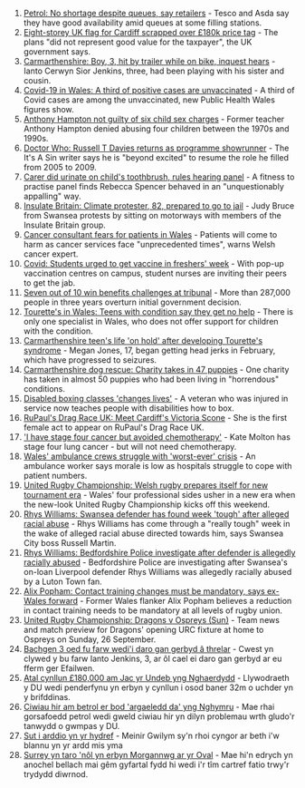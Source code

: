 1. [Petrol: No shortage despite queues, say retailers](https://www.bbc.co.uk/news/uk-wales-58676366?at_medium=RSS&at_campaign=KARANGA) - Tesco and Asda say they have good availability amid queues at some filling stations.
2. [Eight-storey UK flag for Cardiff scrapped over £180k price tag](https://www.bbc.co.uk/news/uk-wales-58678821?at_medium=RSS&at_campaign=KARANGA) - The plans "did not represent good value for the taxpayer", the UK government says.
3. [Carmarthenshire: Boy, 3, hit by trailer while on bike, inquest hears](https://www.bbc.co.uk/news/uk-wales-58682602?at_medium=RSS&at_campaign=KARANGA) - Ianto Cerwyn Sior Jenkins, three, had been playing with his sister and cousin.
4. [Covid-19 in Wales: A third of positive cases are unvaccinated](https://www.bbc.co.uk/news/uk-wales-58680204?at_medium=RSS&at_campaign=KARANGA) - A third of Covid cases are among the unvaccinated, new Public Health Wales figures show.
5. [Anthony Hampton not guilty of six child sex charges](https://www.bbc.co.uk/news/uk-wales-58642947?at_medium=RSS&at_campaign=KARANGA) - Former teacher Anthony Hampton denied abusing four children between the 1970s and 1990s.
6. [Doctor Who: Russell T Davies returns as programme showrunner](https://www.bbc.co.uk/news/entertainment-arts-58682472?at_medium=RSS&at_campaign=KARANGA) - The It's A Sin writer says he is "beyond excited" to resume the role he filled from 2005 to 2009.
7. [Carer did urinate on child's toothbrush, rules hearing panel](https://www.bbc.co.uk/news/uk-wales-58674813?at_medium=RSS&at_campaign=KARANGA) - A fitness to practise panel finds Rebecca Spencer behaved in an "unquestionably appalling" way.
8. [Insulate Britain: Climate protester, 82, prepared to go to jail](https://www.bbc.co.uk/news/uk-wales-58676358?at_medium=RSS&at_campaign=KARANGA) - Judy Bruce from Swansea protests by sitting on motorways with members of the Insulate Britain group.
9. [Cancer consultant fears for patients in Wales](https://www.bbc.co.uk/news/uk-wales-58677549?at_medium=RSS&at_campaign=KARANGA) - Patients will come to harm as cancer services face "unprecedented times", warns Welsh cancer expert.
10. [Covid: Students urged to get vaccine in freshers' week](https://www.bbc.co.uk/news/uk-wales-58667590?at_medium=RSS&at_campaign=KARANGA) - With pop-up vaccination centres on campus, student nurses are inviting their peers to get the jab.
11. [Seven out of 10 win benefits challenges at tribunal](https://www.bbc.co.uk/news/uk-58284613?at_medium=RSS&at_campaign=KARANGA) - More than 287,000 people in three years overturn initial government decision.
12. [Tourette's in Wales: Teens with condition say they get no help](https://www.bbc.co.uk/news/uk-wales-58668343?at_medium=RSS&at_campaign=KARANGA) - There is only one specialist in Wales, who does not offer support for children with the condition.
13. [Carmarthenshire teen's life 'on hold' after developing Tourette's syndrome](https://www.bbc.co.uk/news/uk-wales-58667008?at_medium=RSS&at_campaign=KARANGA) - Megan Jones, 17, began getting head jerks in February, which have progressed to seizures.
14. [Carmarthenshire dog rescue: Charity takes in 47 puppies](https://www.bbc.co.uk/news/uk-wales-58669579?at_medium=RSS&at_campaign=KARANGA) - One charity has taken in almost 50 puppies who had been living in "horrendous" conditions.
15. [Disabled boxing classes 'changes lives'](https://www.bbc.co.uk/news/uk-wales-58668911?at_medium=RSS&at_campaign=KARANGA) - A veteran who was injured in service now teaches people with disabilities how to box.
16. [RuPaul's Drag Race UK: Meet Cardiff's Victoria Scone](https://www.bbc.co.uk/news/uk-wales-58670415?at_medium=RSS&at_campaign=KARANGA) - She is the first female act to appear on RuPaul's Drag Race UK.
17. ['I have stage four cancer but avoided chemotherapy'](https://www.bbc.co.uk/news/uk-wales-58659398?at_medium=RSS&at_campaign=KARANGA) - Kate Molton has stage four lung cancer - but will not need chemotherapy.
18. [Wales' ambulance crews struggle with 'worst-ever' crisis](https://www.bbc.co.uk/news/uk-wales-58659396?at_medium=RSS&at_campaign=KARANGA) - An ambulance worker says morale is low as hospitals struggle to cope with patient numbers.
19. [United Rugby Championship: Welsh rugby prepares itself for new tournament era](https://www.bbc.co.uk/sport/rugby-union/58669542?at_medium=RSS&at_campaign=KARANGA) - Wales' four professional sides usher in a new era when the new-look United Rugby Championship kicks off this weekend.
20. [Rhys Williams: Swansea defender has found week 'tough' after alleged racial abuse](https://www.bbc.co.uk/sport/football/58680023?at_medium=RSS&at_campaign=KARANGA) - Rhys Williams has come through a "really tough" week in the wake of alleged racial abuse directed towards him, says Swansea City boss Russell Martin.
21. [Rhys Williams: Bedfordshire Police investigate after defender is allegedly racially abused](https://www.bbc.co.uk/sport/football/58611177?at_medium=RSS&at_campaign=KARANGA) - Bedfordshire Police are investigating after Swansea's on-loan Liverpool defender Rhys Williams was allegedly racially abused by a Luton Town fan.
22. [Alix Popham: Contact training changes must be mandatory, says ex-Wales forward](https://www.bbc.co.uk/sport/rugby-union/58671610?at_medium=RSS&at_campaign=KARANGA) - Former Wales flanker Alix Popham believes a reduction in contact training needs to be mandatory at all levels of rugby union.
23. [United Rugby Championship: Dragons v Ospreys (Sun)](https://www.bbc.co.uk/sport/rugby-union/58665848?at_medium=RSS&at_campaign=KARANGA) - Team news and match preview for Dragons' opening URC fixture at home to Ospreys on Sunday, 26 September.
24. [Bachgen 3 oed fu farw wedi'i daro gan gerbyd â threlar](https://www.bbc.co.uk/newyddion/58677121?at_medium=RSS&at_campaign=KARANGA) - Cwest yn clywed y bu farw Ianto Jenkins, 3, ar ôl cael ei daro gan gerbyd ar eu fferm ger Efailwen.
25. [Atal cynllun £180,000 am Jac yr Undeb yng Nghaerdydd](https://www.bbc.co.uk/newyddion/58682484?at_medium=RSS&at_campaign=KARANGA) - Llywodraeth y DU wedi penderfynu yn erbyn y cynllun i osod baner 32m o uchder yn y brifddinas.
26. [Ciwiau hir am betrol er bod 'argaeledd da' yng Nghymru](https://www.bbc.co.uk/newyddion/58678352?at_medium=RSS&at_campaign=KARANGA) - Mae rhai gorsafoedd petrol wedi gweld ciwiau hir yn dilyn problemau wrth gludo'r tanwydd o gwmpas y DU.
27. [Sut i arddio yn yr hydref](https://www.bbc.co.uk/newyddion/58678003?at_medium=RSS&at_campaign=KARANGA) - Meinir Gwilym sy'n rhoi cyngor ar beth i'w blannu yn yr ardd mis yma
28. [Surrey yn taro 'nôl yn erbyn Morgannwg ar yr Oval](https://www.bbc.co.uk/newyddion/58671820?at_medium=RSS&at_campaign=KARANGA) - Mae hi'n edrych yn anochel bellach mai gêm gyfartal fydd hi wedi i'r tîm cartref fatio trwy'r trydydd diwrnod.
